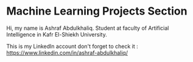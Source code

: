 # Machine Learning Projects Section
Hi, my name is Ashraf Abdulkhaliq. Student at faculty of Artificial Intelligence in Kafr El-Shiekh University. 

This is my LinkedIn account don't forget to check it : https://www.linkedin.com/in/ashraf-abdulkhaliq/
